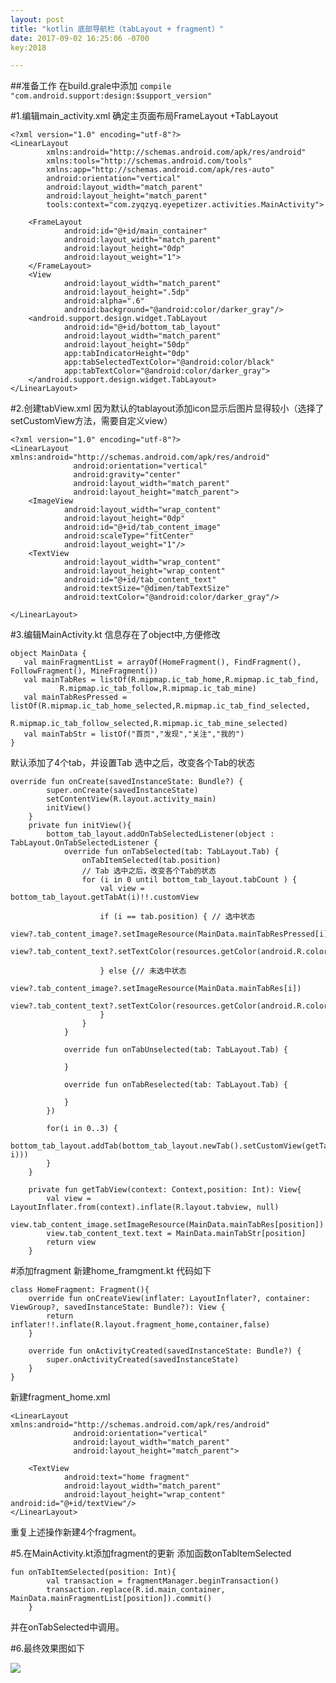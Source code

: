 ```yaml
---
layout: post
title: "kotlin 底部导航栏（tabLayout + fragment）"
date: 2017-09-02 16:25:06 -0700
key:2018

---
```

##准备工作
  在build.grale中添加
    ```compile "com.android.support:design:$support_version"```

#1.编辑main_activity.xml
  确定主页面布局FrameLayout +TabLayout
```
<?xml version="1.0" encoding="utf-8"?>
<LinearLayout
        xmlns:android="http://schemas.android.com/apk/res/android"
        xmlns:tools="http://schemas.android.com/tools"
        xmlns:app="http://schemas.android.com/apk/res-auto"
        android:orientation="vertical"
        android:layout_width="match_parent"
        android:layout_height="match_parent"
        tools:context="com.zyqzyq.eyepetizer.activities.MainActivity">

    <FrameLayout
            android:id="@+id/main_container"
            android:layout_width="match_parent"
            android:layout_height="0dp"
            android:layout_weight="1">
    </FrameLayout>
    <View
            android:layout_width="match_parent"
            android:layout_height=".5dp"
            android:alpha=".6"
            android:background="@android:color/darker_gray"/>
    <android.support.design.widget.TabLayout
            android:id="@+id/bottom_tab_layout"
            android:layout_width="match_parent"
            android:layout_height="50dp"
            app:tabIndicatorHeight="0dp"
            app:tabSelectedTextColor="@android:color/black"
            app:tabTextColor="@android:color/darker_gray">
    </android.support.design.widget.TabLayout>
</LinearLayout>
```
#2.创建tabView.xml
  因为默认的tablayout添加icon显示后图片显得较小（选择了setCustomView方法，需要自定义view）
```
<?xml version="1.0" encoding="utf-8"?>
<LinearLayout xmlns:android="http://schemas.android.com/apk/res/android"
              android:orientation="vertical"
              android:gravity="center"
              android:layout_width="match_parent"
              android:layout_height="match_parent">
    <ImageView
            android:layout_width="wrap_content"
            android:layout_height="0dp"
            android:id="@+id/tab_content_image"
            android:scaleType="fitCenter"
            android:layout_weight="1"/>
    <TextView
            android:layout_width="wrap_content"
            android:layout_height="wrap_content"
            android:id="@+id/tab_content_text"
            android:textSize="@dimen/tabTextSize"
            android:textColor="@android:color/darker_gray"/>

</LinearLayout>
```
#3.编辑MainActivity.kt
  信息存在了object中,方便修改
 ```
object MainData {
    val mainFragmentList = arrayOf(HomeFragment(), FindFragment(), FollowFragment(), MineFragment())
    val mainTabRes = listOf(R.mipmap.ic_tab_home,R.mipmap.ic_tab_find,
            R.mipmap.ic_tab_follow,R.mipmap.ic_tab_mine)
    val mainTabResPressed = listOf(R.mipmap.ic_tab_home_selected,R.mipmap.ic_tab_find_selected,
            R.mipmap.ic_tab_follow_selected,R.mipmap.ic_tab_mine_selected)
    val mainTabStr = listOf("首页","发现","关注","我的")
}
```
默认添加了4个tab，并设置Tab 选中之后，改变各个Tab的状态
```
override fun onCreate(savedInstanceState: Bundle?) {
        super.onCreate(savedInstanceState)
        setContentView(R.layout.activity_main)
        initView()
    }
    private fun initView(){
        bottom_tab_layout.addOnTabSelectedListener(object : TabLayout.OnTabSelectedListener {
            override fun onTabSelected(tab: TabLayout.Tab) {
                onTabItemSelected(tab.position)
                // Tab 选中之后，改变各个Tab的状态
                for (i in 0 until bottom_tab_layout.tabCount ) {
                    val view = bottom_tab_layout.getTabAt(i)!!.customView

                    if (i == tab.position) { // 选中状态
                        view?.tab_content_image?.setImageResource(MainData.mainTabResPressed[i])
                        view?.tab_content_text?.setTextColor(resources.getColor(android.R.color.black))

                    } else {// 未选中状态
                        view?.tab_content_image?.setImageResource(MainData.mainTabRes[i])
                        view?.tab_content_text?.setTextColor(resources.getColor(android.R.color.darker_gray))
                    }
                }
            }

            override fun onTabUnselected(tab: TabLayout.Tab) {

            }

            override fun onTabReselected(tab: TabLayout.Tab) {

            }
        })

        for(i in 0..3) {
            bottom_tab_layout.addTab(bottom_tab_layout.newTab().setCustomView(getTabView(this, i)))
        }
    }

    private fun getTabView(context: Context,position: Int): View{
        val view = LayoutInflater.from(context).inflate(R.layout.tabview, null)
        view.tab_content_image.setImageResource(MainData.mainTabRes[position])
        view.tab_content_text.text = MainData.mainTabStr[position]
        return view
    }
```
#添加fragment
新建home_framgment.kt
代码如下
```
class HomeFragment: Fragment(){
    override fun onCreateView(inflater: LayoutInflater?, container: ViewGroup?, savedInstanceState: Bundle?): View {
        return inflater!!.inflate(R.layout.fragment_home,container,false)
    }

    override fun onActivityCreated(savedInstanceState: Bundle?) {
        super.onActivityCreated(savedInstanceState)
    }
}
```
新建fragment_home.xml
```<?xml version="1.0" encoding="utf-8"?>
<LinearLayout xmlns:android="http://schemas.android.com/apk/res/android"
              android:orientation="vertical"
              android:layout_width="match_parent"
              android:layout_height="match_parent">

    <TextView
            android:text="home fragment"
            android:layout_width="match_parent"
            android:layout_height="wrap_content" android:id="@+id/textView"/>
</LinearLayout>
```
重复上述操作新建4个fragment。

#5.在MainActivity.kt添加fragment的更新
添加函数onTabItemSelected
```
fun onTabItemSelected(position: Int){
        val transaction = fragmentManager.beginTransaction()
        transaction.replace(R.id.main_container, MainData.mainFragmentList[position]).commit()
    }
```
并在onTabSelected中调用。

#6.最终效果图如下


![](http://upload-images.jianshu.io/upload_images/7646499-d081b53f35b04173.png?imageMogr2/auto-orient/strip%7CimageView2/2/w/1240)